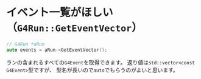 # イベント一覧がほしい（``G4Run::GetEventVector``）

```cpp
// G4Run *aRun
auto events = aRun->GetEventVector();
```

ランの含まれるすべての``G4Event``を取得できます。
返り値は``std::vector<const G4Event>``型ですが、
型名が長いので`auto`でもらうのがよいと思います。
